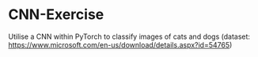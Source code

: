 # CNN-Exercise
Utilise a CNN within PyTorch to classify images of cats and dogs (dataset: https://www.microsoft.com/en-us/download/details.aspx?id=54765)
